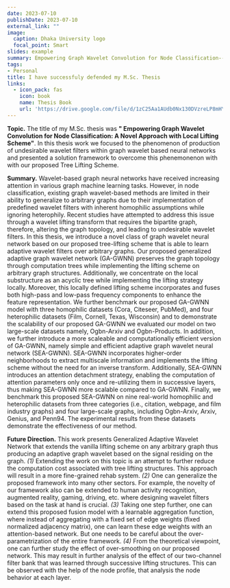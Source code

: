 ```yaml
---
date: 2023-07-10
publishDate: 2023-07-10
external_link: ""
image:
  caption: Dhaka University logo
  focal_point: Smart
slides: example
summary: Empowering Graph Wavelet Convolution for Node Classification-- A Novel Approach with Local Lifting Scheme
tags:
- Personal
title: I have successfuly defended my M.Sc. Thesis
links:
  - icon_pack: fas
    icon: book
    name: Thesis Book
    url: 'https://drive.google.com/file/d/1zC25Aa1AUdb0Nx130DVzreLP8mHYM6yf/view'
---
```

**Topic.** The title of my M.Sc. thesis was **" Empowering Graph Wavelet Convolution for
Node Classification: A Novel Approach with
Local Lifting Scheme"**. In this thesis work we focused to the phenomenon of production of undesirable wavelet filters within graph wavelet based neural networks and presented a solution framework to overcome this phenemonenon with with our proposed Tree Lifting Scheme. 

**Summary.** Wavelet-based graph neural networks have received increasing attention in various graph machine learning tasks. However, in node classification, existing graph wavelet-based methods are limited in their ability to generalize to arbitrary graphs due to their implementation of predefined wavelet filters with inherent homophilic assumptions while ignoring heterophily. Recent studies have attempted to address this issue through a wavelet lifting transform that requires the bipartite graph, therefore, altering the graph topology, and leading to undesirable wavelet filters. In this thesis, we introduce a novel class of graph wavelet neural network based on our proposed tree-lifting scheme that is able to learn adaptive wavelet filters over arbitrary graphs. Our proposed generalized adaptive graph wavelet network (GA-GWNN) preserves the graph topology through computation trees while implementing the lifting scheme on arbitrary graph structures. Additionally, we concentrate on the local substructure as an acyclic tree while implementing the lifting strategy locally. Moreover, this locally defined lifting scheme incorporates and fuses both high-pass and low-pass frequency components to enhance the feature representation. We further benchmark our proposed GA-GWNN model with three homophilic datasets (Cora, Citeseer, PubMed), and four heterophilic datasets (Film, Cornell, Texas, Wisconsin) and to demonstrate the scalability of our proposed GA-GWNN we evaluated our model on two large-scale datasets namely, Ogbn-Arxiv and Ogbn-Products. In addition, we further introduce a more scaleable and computationally efficient version of GA-GWNN, namely simple and efficient adaptive graph wavelet neural network (SEA-GWNN).
SEA-GWNN incorporates higher-order neighborhoods to extract multiscale information and implements the lifting scheme without the need for an inverse transform. Additionally, SEA-GWNN introduces an attention detachment strategy, enabling the computation of attention parameters only once and re-utilizing them in successive layers, thus making SEA-GWNN more scalable compared to GA-GWNN. Finally, we benchmark this proposed SEA-GWNN on nine real-world homophilic and heterophilic datasets from three categories (i.e., citation, webpage, and film industry graphs) and four large-scale graphs, including Ogbn-Arxiv, Arxiv, Genius, and Penn94. The experimental results from these datasets demonstrate the effectiveness of our method.

**Future Direction.** This work presents Generalized Adaptive Wavelet Network that extends the vanilla lifting scheme on any arbitrary graph thus producing an adaptive graph wavelet based on the signal residing on the graph. *(1)* Extending the work on this topic is an attempt to further reduce the computation cost associated with tree lifting structures. This approach will result in a more fine-grained rehab system. *(2)* One can generalize the proposed framework into many other sectors. For example, the novelty of our framework also can be extended to human activity recognition, augmented reality, gaming, driving, etc. where designing wavelet filters based on the task at hand is crucial. *(3)* Taking one step further, one can extend this proposed fusion model with a learnable aggregation function, where instead of aggregating with a fixed set of edge weights (fixed normalized adjacency matrix), one can learn these edge weights with an attention-based network. But one needs to be careful about the over-parametrization of the entire framework. *(4)* From the theoretical viewpoint, one can further study the effect of over-smoothing on our proposed network. This may result in further analysis of the effect of our two-channel filter bank that was learned through successive lifting structures. This can be observed with the help of the node profile, that analysis the node behavior at each layer.  
